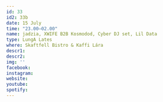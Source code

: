 ```yaml
---
id: 33
id2: 33b
date: 15 July
time: "23.00–02.00"
name: jadzia, XWIFE B2B Kosmodod, Cyber DJ set, Lil Data
type: LungA Lates
where: Skaftfell Bistro & Kaffi Lára
descr1:
descr2: 
img: ''
facebook: 
instagram:  
website:
youtube: 
spotify:
---
```

